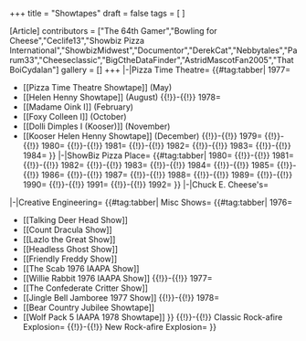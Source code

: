 +++
title = "Showtapes"
draft = false
tags = [ ]

[Article]
contributors = ["The 64th Gamer","Bowling for Cheese","Ceclife13","Showbiz Pizza International","ShowbizMidwest","Documentor","DerekCat","Nebbytales","Parum33","Cheeseclassic","BigCtheDataFinder","AstridMascotFan2005","ThatBoiCydalan"]
gallery = []
+++
<tabber>
|-|Pizza Time Theatre=
{{#tag:tabber|
1977=
* [[Pizza Time Theatre Showtape]] (May)
* [[Helen Henny Showtape]] (August)
 {{!}}-{{!}}
1978=
* [[Madame Oink I]] (February)
* [[Foxy Colleen I]] (October)
* [[Dolli Dimples I (Kooser)]] (November)
* [[Kooser Helen Henny Showtape]] (December)
 {{!}}-{{!}}
1979=
 {{!}}-{{!}}
1980=
 {{!}}-{{!}}
1981=
 {{!}}-{{!}}
1982=
 {{!}}-{{!}}
1983=
 {{!}}-{{!}}
1984=
}}
|-|ShowBiz Pizza Place=
{{#tag:tabber|
1980=
 {{!}}-{{!}}
1981=
 {{!}}-{{!}}
1982=
 {{!}}-{{!}}
1983=
 {{!}}-{{!}}
1984=
 {{!}}-{{!}}
1985=
 {{!}}-{{!}}
1986=
 {{!}}-{{!}}
1987=
 {{!}}-{{!}}
1988=
 {{!}}-{{!}}
1989=
 {{!}}-{{!}}
1990=
 {{!}}-{{!}}
1991=
 {{!}}-{{!}}
1992=
}}
|-|Chuck E. Cheese's=

|-|Creative Engineering=
{{#tag:tabber|
Misc Shows=
{{#tag:tabber|
1976=
* [[Talking Deer Head Show]]
* [[Count Dracula Show]]
* [[Lazlo the Great Show]]
* [[Headless Ghost Show]]
* [[Friendly Freddy Show]]
* [[The Scab 1976 IAAPA Show]]
* [[Willie Rabbit 1976 IAAPA Show]]
 {{!}}-{{!}}
1977=
* [[The Confederate Critter Show]]
* [[Jingle Bell Jamboree 1977 Show]]
 {{!}}-{{!}}
1978=
* [[Bear Country Jubilee Showtape]]
* [[Wolf Pack 5 IAAPA 1978 Showtape]]
}}
 {{!}}-{{!}}
Classic Rock-afire Explosion=
 {{!}}-{{!}}
New Rock-afire Explosion=
}}
</tabber>